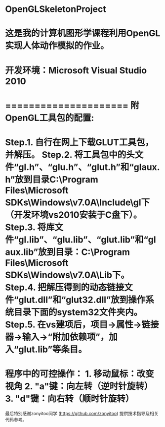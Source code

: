 OpenGLSkeletonProject
=====================
这是我的计算机图形学课程利用OpenGL实现人体动作模拟的作业。
=====================
开发环境：Microsoft Visual Studio 2010
=====================
=====================
附OpenGL工具包的配置:
======================
Step.1. 自行在网上下载GLUT工具包，并解压。
Step.2. 将工具包中的头文件“gl.h”、“glu.h”、“glut.h”和“glaux.h”放到目录C:\Program Files\Microsoft SDKs\Windows\v7.0A\Include\gl下（开发环境vs2010安装于C盘下）。
Step.3. 将库文件“gl.lib”、“glu.lib”、“glut.lib”和“glaux.lib”放到目录：C:\Program Files\Microsoft SDKs\Windows\v7.0A\Lib下。
Step.4. 把解压得到的动态链接文件“glut.dll”和“glut32.dll”放到操作系统目录下面的system32文件夹内。
Step.5. 在vs建项后，项目->属性->链接器->输入->“附加依赖项”，加入“glut.lib”等条目。
=====================
程序中的可控操作：
	1. 移动鼠标：改变视角
	2. "a"键：向左转（逆时针旋转）
	3. "d"键：向右转（顺时针旋转）
=====================
最后特别感谢zonyitoo同学 (https://github.com/zonyitoo) 提供技术指导及相关代码参考。
